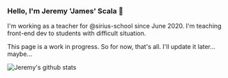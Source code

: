 ### Hello, I'm Jeremy 'James' Scala 👋

I'm working as a teacher for @sirius-school since June 2020. I'm teaching front-end dev to students with difficult situation.

This page is a work in progress. So for now, that's all. I'll update it later... maybe...

![Jeremy's github stats](https://github-readme-stats.vercel.app/api?username=scalajeremy&theme=gotham&show_icons=true)

